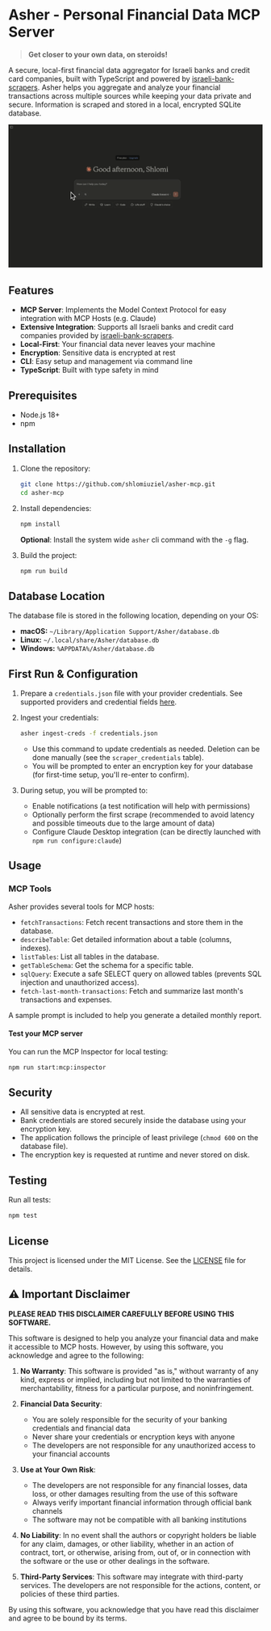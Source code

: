 # Asher - Personal Financial Data MCP Server

> **Get closer to your own data, on steroids!**

A secure, local-first financial data aggregator for Israeli banks and credit card companies, built with TypeScript and powered by [israeli-bank-scrapers](https://github.com/eshaham/israeli-bank-scrapers). Asher helps you aggregate and analyze your financial transactions across multiple sources while keeping your data private and secure.
Information is scraped and stored in a local, encrypted SQLite database.

![demo](./.github/demo.gif)

## Features

- **MCP Server**: Implements the Model Context Protocol for easy integration with MCP Hosts (e.g. Claude)
- **Extensive Integration**: Supports all Israeli banks and credit card companies provided by [israeli-bank-scrapers](https://github.com/eshaham/israeli-bank-scrapers).
- **Local-First**: Your financial data never leaves your machine
- **Encryption**: Sensitive data is encrypted at rest
- **CLI**: Easy setup and management via command line
- **TypeScript**: Built with type safety in mind

## Prerequisites

- Node.js 18+
- npm

## Installation

1. Clone the repository:
   ```bash
   git clone https://github.com/shlomiuziel/asher-mcp.git
   cd asher-mcp
   ```

2. Install dependencies:
   ```bash
   npm install
   ```
   **Optional**: Install the system wide `asher` cli command with the `-g` flag.

3. Build the project:
   ```bash
   npm run build
   ```

## Database Location

The database file is stored in the following location, depending on your OS:

- **macOS:** `~/Library/Application Support/Asher/database.db`
- **Linux:** `~/.local/share/Asher/database.db`
- **Windows:** `%APPDATA%/Asher/database.db`

## First Run & Configuration

1. Prepare a `credentials.json` file with your provider credentials.
   See supported providers and credential fields [here](https://github.com/eshaham/israeli-bank-scrapers/blob/master/src/definitions.ts).

2. Ingest your credentials:
   ```bash
   asher ingest-creds -f credentials.json
   ```
   - Use this command to update credentials as needed. Deletion can be done manually (see the `scraper_credentials` table).
   - You will be prompted to enter an encryption key for your database (for first-time setup, you'll re-enter to confirm).

3. During setup, you will be prompted to:
   - Enable notifications (a test notification will help with permissions)
   - Optionally perform the first scrape (recommended to avoid latency and possible timeouts due to the large amount of data)
   - Configure Claude Desktop integration (can be directly launched with `npm run configure:claude`)

## Usage

### MCP Tools

Asher provides several tools for MCP hosts:

- `fetchTransactions`: Fetch recent transactions and store them in the database.
- `describeTable`: Get detailed information about a table (columns, indexes).
- `listTables`: List all tables in the database.
- `getTableSchema`: Get the schema for a specific table.
- `sqlQuery`: Execute a safe SELECT query on allowed tables (prevents SQL injection and unauthorized access).
- `fetch-last-month-transactions`: Fetch and summarize last month's transactions and expenses.

A sample prompt is included to help you generate a detailed monthly report.

#### Test your MCP server

You can run the MCP Inspector for local testing:

```bash
npm run start:mcp:inspector
```

## Security

- All sensitive data is encrypted at rest.
- Bank credentials are stored securely inside the database using your encryption key.
- The application follows the principle of least privilege (`chmod 600` on the database file).
- The encryption key is requested at runtime and never stored on disk.

## Testing

Run all tests:

```bash
npm test
```

## License

This project is licensed under the MIT License. See the [LICENSE](LICENSE) file for details.

## ⚠️ Important Disclaimer

**PLEASE READ THIS DISCLAIMER CAREFULLY BEFORE USING THIS SOFTWARE.**

This software is designed to help you analyze your financial data and make it accessible to MCP hosts. However, by using this software, you acknowledge and agree to the following:

1. **No Warranty**: This software is provided "as is," without warranty of any kind, express or implied, including but not limited to the warranties of merchantability, fitness for a particular purpose, and noninfringement.

2. **Financial Data Security**:
   - You are solely responsible for the security of your banking credentials and financial data
   - Never share your credentials or encryption keys with anyone
   - The developers are not responsible for any unauthorized access to your financial accounts

3. **Use at Your Own Risk**:
   - The developers are not responsible for any financial losses, data loss, or other damages resulting from the use of this software
   - Always verify important financial information through official bank channels
   - The software may not be compatible with all banking institutions

4. **No Liability**: In no event shall the authors or copyright holders be liable for any claim, damages, or other liability, whether in an action of contract, tort, or otherwise, arising from, out of, or in connection with the software or the use or other dealings in the software.

5. **Third-Party Services**: This software may integrate with third-party services. The developers are not responsible for the actions, content, or policies of these third parties.

By using this software, you acknowledge that you have read this disclaimer and agree to be bound by its terms.


